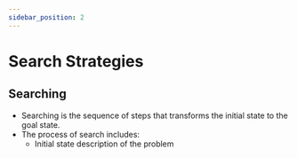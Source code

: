 ```yaml
---
sidebar_position: 2
---
```


# Search Strategies

## Searching

- Searching is the sequence of steps that transforms the initial state to the goal state.
- The process of search includes:
    - Initial state description of the problem
